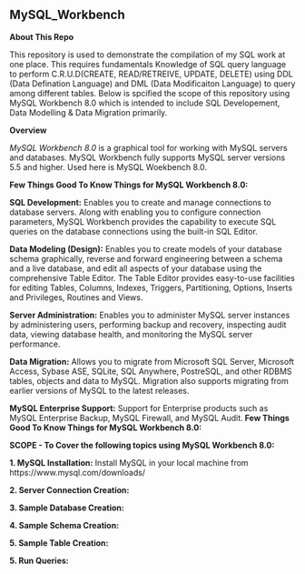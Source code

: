 ## MySQL_Workbench
<b>About This Repo</b>
</P>This repository is used to demonstrate the compilation of my SQL work at one place. 
This requires fundamentals Knowledge of SQL query language to perform C.R.U.D(CREATE, READ/RETREIVE, UPDATE, DELETE) using
DDL (Data Defination Language) and DML (Data Modificaiton Language) to query among different tables. Below is spcified the scope of this repository using MySQL Workbench 8.0 which is intended to include SQL Developement, Data Modelling & Data Migration primarily. 
</P>
</P>
<b>Overview</b>
<p>
<em>MySQL Workbench 8.0</em> is a graphical tool for working with MySQL servers and databases. MySQL Workbench fully supports MySQL server versions 5.5 and higher. Used here is MySQL Woekbench 8.0.
  </p>
  
  
<b> Few Things Good To Know Things for MySQL Workbench 8.0:</b>

<b>SQL Development:</b> Enables you to create and manage connections to database servers. Along with enabling you to configure connection parameters, MySQL Workbench provides the capability to execute SQL queries on the database connections using the built-in SQL Editor.

<b>Data Modeling (Design):</b> Enables you to create models of your database schema graphically, reverse and forward engineering between a schema and a live database, and edit all aspects of your database using the comprehensive Table Editor. The Table Editor provides easy-to-use facilities for editing Tables, Columns, Indexes, Triggers, Partitioning, Options, Inserts and Privileges, Routines and Views.

<b>Server Administration:</b> Enables you to administer MySQL server instances by administering users, performing backup and recovery, inspecting audit data, viewing database health, and monitoring the MySQL server performance.

<b>Data Migration:</b> Allows you to migrate from Microsoft SQL Server, Microsoft Access, Sybase ASE, SQLite, SQL Anywhere, PostreSQL, and other RDBMS tables, objects and data to MySQL. Migration also supports migrating from earlier versions of MySQL to the latest releases.

<b>MySQL Enterprise Support:</b> Support for Enterprise products such as MySQL Enterprise Backup, MySQL Firewall, and MySQL Audit.<b> Few Things Good To Know Things for MySQL Workbench 8.0:</b>


</p>
<b>SCOPE - To Cover the following topics using MySQL Workbench 8.0:</b>
<p></p>


<p></p>
<b>1. MySQL Installation:</b> Install MySQL in your local machine from https://www.mysql.com/downloads/ 

<p></p>
<b>2. Server Connection Creation:</b>


<p></p>
<b>3. Sample Database Creation:</b>


<p></p>
<b>4. Sample Schema Creation:</b>


<p></p>
<b>5. Sample Table Creation:</b>


<p></p>
<b>5. Run Queries:</b>

